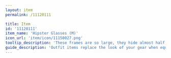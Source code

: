 ```yaml
---
layout: item
permalink: /11120111

title: Item
id: '11120111'
item_name: 'Hipster Glasses (M)'
icon_url: 'item/icon/11150027.png'
tooltip_description: 'These frames are so large, they hide almost half your face.'
guide_description: 'Outfit items replace the look of your gear when equipped.'
---
```

